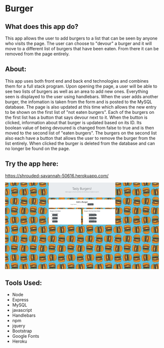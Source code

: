 # Burger

## What does this app do?
This app allows the user to add burgers to a list that can be seen by anyone who visits the page. The user can choose to "devour" a burger and it will move to a different list of burgers that have been eaten. From there it can be removed from the page entirely. 

## About:
This app uses both front end and back end technologies and combines them for a full stack program.
Upon opening the page, a user will be able to see two lists of burgers as well as an area to add new ones. Everything seen is displayed to the user using handlebars. When the user adds another burger, the infomation is taken from the form and is posted to the MySQL database. The page is also updated at this time which allows the new entry to be shown on the first list of "not eaten burgers". Each of the burgers on the first list has a button that says devour next to it. When the button is clicked, information about that burger is updated based on its ID. Its boolean value of being devoured is changed from false to true and is then moved to the second list of "eaten burgers". The burgers on the second list also each have a button that allows the user to remove the burger from the list entirely. When clicked the burger is deleted from the database and can no longer be found on the page.  

## Try the app here:
https://shrouded-savannah-50616.herokuapp.com/

![App Screenshot](public/assets/images/burger-screenshot.png)

## Tools Used:
* Node
* Express
* MySQL
* javascript
* Handlebars
* npm
* jquery
* Bootstrap 
* Google Fonts
* Heroku